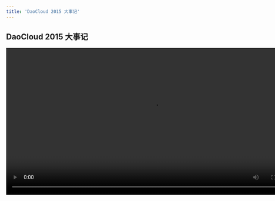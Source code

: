 ```yaml
---
title: 'DaoCloud 2015 大事记'
---
```


## DaoCloud 2015 大事记

<center><video controls="1" style="width: 800px;"><source src="http://7u2psl.com5.z0.glb.qiniucdn.com/DaoCloud_2015.mp4">Your browser does not support the <mark class="highlight">video</mark> tag.</video></center>

<!--
<center><video controls="1" style="width: 800px;position: absolute;left: 50%;margin-left: -500px;"><source src="http://7u2psl.com5.z0.glb.qiniucdn.com/DaoCloud_2015.mp4">Your browser does not support the <mark class="highlight">video</mark> tag.</video></center>
-->